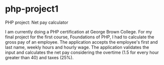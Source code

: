 # php-project1
PHP project: Net pay calculator 

I am currently doing a PHP certification at George Brown College. For my final project for the first course, Foundations of PHP, I had to calculate the gross pay of an employee. The application accepts the employee's first and last name, weekly hours and hourly wage. The application validates the input and calculates the net pay considering the overtime (1.5 for every hour greater than 40) and taxes (25%).

